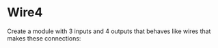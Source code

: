 # Wire4
Create a module with 3 inputs and 4 outputs that behaves like wires that makes these connections:
